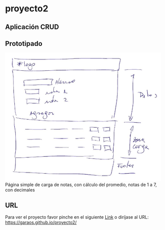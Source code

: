 # proyecto2
## Aplicación CRUD

## Prototipado
![Prototipado](./img/prototipadoP2.JPG)
Página simple de carga de notas, con cálculo del promedio, notas de 1 a 7, con decimales

## URL
Para ver el proyecto favor pinche en el siguiente [Link](https://garaos.github.io/proyecto2/ "Proyecto 2") o diríjase al URL: https://garaos.github.io/proyecto2/
